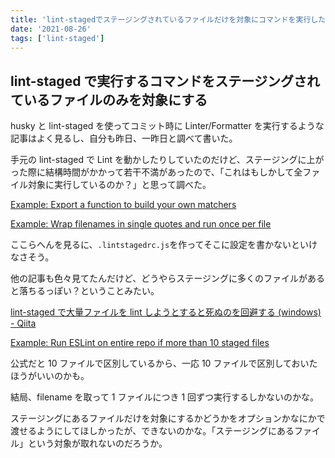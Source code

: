```yaml
---
title: 'lint-stagedでステージングされているファイルだけを対象にコマンドを実行したい'
date: '2021-08-26'
tags: ['lint-staged']
---
```


## lint-staged で実行するコマンドをステージングされているファイルのみを対象にする

husky と lint-staged を使ってコミット時に Linter/Formatter を実行するような記事はよく見るし、自分も昨日、一昨日と調べて書いた。

手元の lint-staged で Lint を動かしたりしていたのだけど、ステージングに上がった際に結構時間がかかって若干不満があったので、「これはもしかして全ファイル対象に実行しているのか？」と思って調べた。

[Example: Export a function to build your own matchers](https://github.com/okonet/lint-staged#example-export-a-function-to-build-your-own-matchers)

[Example: Wrap filenames in single quotes and run once per file](https://github.com/okonet/lint-staged#example-wrap-filenames-in-single-quotes-and-run-once-per-file)

ここらへんを見るに、`.lintstagedrc.js`を作ってそこに設定を書かないといけなさそう。

他の記事も色々見てたんだけど、どうやらステージングに多くのファイルがあると落ちるっぽい？ということみたい。

[lint\-staged で大量ファイルを lint しようとすると死ぬのを回避する \(windows\) \- Qiita](https://qiita.com/k3nNy_51rcy/items/b23b9346e65affb4ef11)

[Example: Run ESLint on entire repo if more than 10 staged files](https://github.com/okonet/lint-staged#example-run-eslint-on-entire-repo-if-more-than-10-staged-files)

公式だと 10 ファイルで区別しているから、一応 10 ファイルで区別しておいたほうがいいのかも。

結局、filename を取って 1 ファイルにつき 1 回ずつ実行するしかないのかな。

ステージングにあるファイルだけを対象にするかどうかをオプションかなにかで渡せるようにしてほしかったが、できないのかな。「ステージングにあるファイル」という対象が取れないのだろうか。
